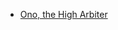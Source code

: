 - [Ono, the High Arbiter](Important%20Groups%20and%20Individuals/Guilds%20of%20Helbrink/Ono,%20the%20High%20Arbiter.md) 